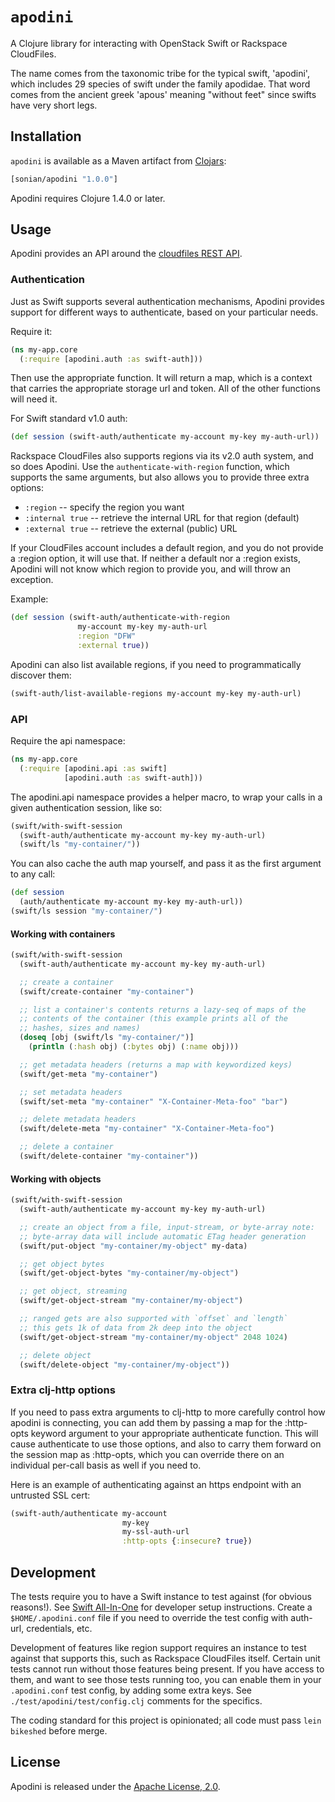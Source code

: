 # `apodini`

A Clojure library for interacting with OpenStack Swift or Rackspace
CloudFiles.

The name comes from the taxonomic tribe for the typical swift,
'apodini', which includes 29 species of swift under the family
apodidae. That word comes from the ancient greek 'apous' meaning
"without feet" since swifts have very short legs.

## Installation

`apodini` is available as a Maven artifact from
[Clojars](http://clojars.org/sonian/apodini):

```clojure
[sonian/apodini "1.0.0"]
```

Apodini requires Clojure 1.4.0 or later.

## Usage

Apodini provides an API around the [cloudfiles REST
API](http://docs.rackspace.com/files/api/v1/cf-devguide/content/Overview-d1e70.html).

### Authentication

Just as Swift supports several authentication mechanisms, Apodini
provides support for different ways to authenticate, based on your
particular needs.

Require it:

```clojure 
(ns my-app.core 
  (:require [apodini.auth :as swift-auth]))
```

Then use the appropriate function. It will return a map, which is a context
that carries the appropriate storage url and token. All of the other functions
will need it.

For Swift standard v1.0 auth:

```clojure 
(def session (swift-auth/authenticate my-account my-key my-auth-url))
```

Rackspace CloudFiles also supports regions via its v2.0 auth system, and so 
does Apodini. Use the `authenticate-with-region` function, which supports the
same arguments, but also allows you to provide three extra options:

* `:region` -- specify the region you want
* `:internal true` -- retrieve the internal URL for that region (default)
* `:external true` -- retrieve the external (public) URL

If your CloudFiles account includes a default region, and you do not provide
a :region option, it will use that. If neither a default nor a :region exists,
Apodini will not know which region to provide you, and will throw an exception.

Example:

```clojure
(def session (swift-auth/authenticate-with-region
               my-account my-key my-auth-url
               :region "DFW"
               :external true))
```

Apodini can also list available regions, if you need to programmatically discover
them:

```clojure
(swift-auth/list-available-regions my-account my-key my-auth-url)
```

### API

Require the api namespace:

```clojure
(ns my-app.core 
  (:require [apodini.api :as swift]
            [apodini.auth :as swift-auth]))
```

The apodini.api namespace provides a helper macro, to wrap your calls
in a given authentication session, like so:

```clojure
(swift/with-swift-session 
  (swift-auth/authenticate my-account my-key my-auth-url)
  (swift/ls "my-container/"))
```

You can also cache the auth map yourself, and pass it as the first
argument to any call:

```clojure
(def session 
  (auth/authenticate my-account my-key my-auth-url)) 
(swift/ls session "my-container/")
```

#### Working with containers

```clojure 
(swift/with-swift-session
  (swift-auth/authenticate my-account my-key my-auth-url)

  ;; create a container 
  (swift/create-container "my-container")

  ;; list a container's contents returns a lazy-seq of maps of the
  ;; contents of the container (this example prints all of the
  ;; hashes, sizes and names) 
  (doseq [obj (swift/ls "my-container/")] 
    (println (:hash obj) (:bytes obj) (:name obj)))

  ;; get metadata headers (returns a map with keywordized keys)
  (swift/get-meta "my-container")

  ;; set metadata headers 
  (swift/set-meta "my-container" "X-Container-Meta-foo" "bar")

  ;; delete metadata headers 
  (swift/delete-meta "my-container" "X-Container-Meta-foo")

  ;; delete a container 
  (swift/delete-container "my-container"))
```

#### Working with objects

```clojure 
(swift/with-swift-session 
  (swift-auth/authenticate my-account my-key my-auth-url)

  ;; create an object from a file, input-stream, or byte-array note:
  ;; byte-array data will include automatic ETag header generation
  (swift/put-object "my-container/my-object" my-data)

  ;; get object bytes 
  (swift/get-object-bytes "my-container/my-object")

  ;; get object, streaming 
  (swift/get-object-stream "my-container/my-object")

  ;; ranged gets are also supported with `offset` and `length`
  ;; this gets 1k of data from 2k deep into the object
  (swift/get-object-stream "my-container/my-object" 2048 1024)

  ;; delete object 
  (swift/delete-object "my-container/my-object"))

```

### Extra clj-http options

If you need to pass extra arguments to clj-http to more carefully
control how apodini is connecting, you can add them by passing a map
for the :http-opts keyword argument to your appropriate authenticate
function. This will cause authenticate to use those options, and also
to carry them forward on the session map as :http-opts, which you can
override there on an individual per-call basis as well if you need to.

Here is an example of authenticating against an https endpoint with an
untrusted SSL cert:

```clojure
(swift-auth/authenticate my-account 
                         my-key 
                         my-ssl-auth-url 
                         :http-opts {:insecure? true})
```

## Development

The tests require you to have a Swift instance to test against (for
obvious reasons!). See [Swift
All-In-One](http://docs.openstack.org/developer/swift/development_saio.html)
for developer setup instructions. Create a `$HOME/.apodini.conf` file if
you need to override the test config with auth-url, credentials, etc.

Development of features like region support requires an instance to test
against that supports this, such as Rackspace CloudFiles itself. Certain
unit tests cannot run without those features being present. If you have
access to them, and want to see those tests running too, you can enable
them in your `.apodini.conf` test config, by adding some extra keys. See
`./test/apodini/test/config.clj` comments for the specifics.

The coding standard for this project is opinionated; all code must
pass `lein bikeshed` before merge.

## License

Apodini is released under the [Apache License, 2.0](https://raw.github.com/sonian/apodini/master/LICENSE.txt).
